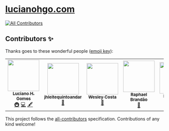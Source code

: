 # [lucianohgo.com](https://lucianohgo.com)
<!-- ALL-CONTRIBUTORS-BADGE:START - Do not remove or modify this section -->
[![All Contributors](https://img.shields.io/badge/all_contributors-6-orange.svg?style=flat-square)](#contributors-)
<!-- ALL-CONTRIBUTORS-BADGE:END -->

## Contributors ✨

Thanks goes to these wonderful people ([emoji key](https://allcontributors.org/docs/en/emoji-key)):

<!-- ALL-CONTRIBUTORS-LIST:START - Do not remove or modify this section -->
<!-- prettier-ignore-start -->
<!-- markdownlint-disable -->
<table>
  <tr>
    <td align="center"><a href="https://github.com/lucianohgo"><img src="https://avatars3.githubusercontent.com/u/7462600?v=4?s=100" width="100px;" alt=""/><br /><sub><b>Luciano H. Gomes</b></sub></a><br /><a href="#infra-lucianohgo" title="Infrastructure (Hosting, Build-Tools, etc)">🚇</a> <a href="https://github.com/lucianohgo/lucianohgo.com/commits?author=lucianohgo" title="Code">💻</a> <a href="#content-lucianohgo" title="Content">🖋</a></td>
    <td align="center"><a href="https://github.com/jhleitequintoandar"><img src="https://avatars3.githubusercontent.com/u/11929051?v=4?s=100" width="100px;" alt=""/><br /><sub><b>jhleitequintoandar</b></sub></a><br /><a href="https://github.com/lucianohgo/lucianohgo.com/pulls?q=is%3Apr+reviewed-by%3Ajhleitequintoandar" title="Reviewed Pull Requests">👀</a></td>
    <td align="center"><a href="https://github.com/wescosta"><img src="https://avatars1.githubusercontent.com/u/1816129?v=4?s=100" width="100px;" alt=""/><br /><sub><b>Wesley Costa</b></sub></a><br /><a href="https://github.com/lucianohgo/lucianohgo.com/pulls?q=is%3Apr+reviewed-by%3Awescosta" title="Reviewed Pull Requests">👀</a></td>
    <td align="center"><a href="https://github.com/raphaelbs"><img src="https://avatars1.githubusercontent.com/u/11169832?v=4?s=100" width="100px;" alt=""/><br /><sub><b>Raphael Brandão</b></sub></a><br /><a href="https://github.com/lucianohgo/lucianohgo.com/pulls?q=is%3Apr+reviewed-by%3Araphaelbs" title="Reviewed Pull Requests">👀</a></td>
    <td align="center"><a href="https://github.com/lucasterra"><img src="https://avatars1.githubusercontent.com/u/441058?v=4?s=100" width="100px;" alt=""/><br /><sub><b>Lucas Terra</b></sub></a><br /><a href="https://github.com/lucianohgo/lucianohgo.com/commits?author=lucasterra" title="Code">💻</a></td>
    <td align="center"><a href="http://leandrotk.github.io"><img src="https://avatars.githubusercontent.com/u/5835798?v=4?s=100" width="100px;" alt=""/><br /><sub><b>TK</b></sub></a><br /><a href="#content-leandrotk" title="Content">🖋</a></td>
  </tr>
</table>

<!-- markdownlint-restore -->
<!-- prettier-ignore-end -->

<!-- ALL-CONTRIBUTORS-LIST:END -->

This project follows the [all-contributors](https://github.com/all-contributors/all-contributors) specification. Contributions of any kind welcome!
